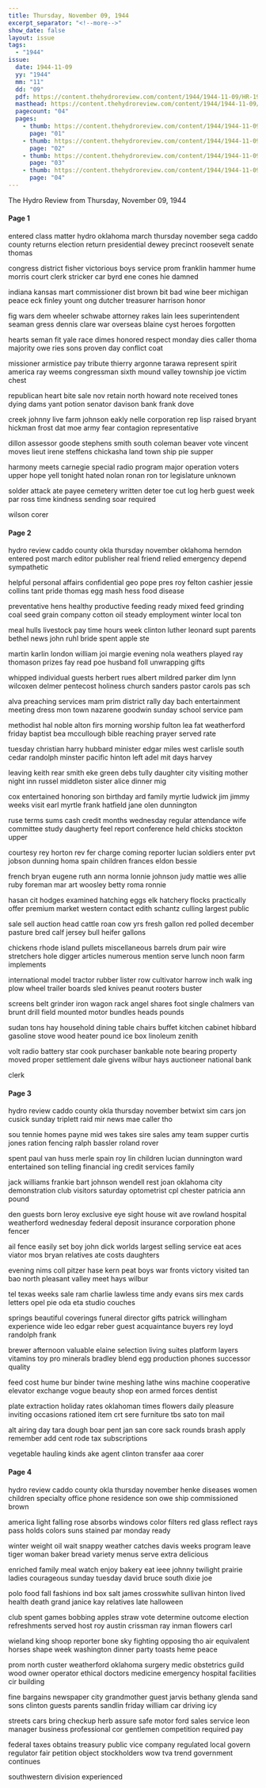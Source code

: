 ```yaml
---
title: Thursday, November 09, 1944
excerpt_separator: "<!--more-->"
show_date: false
layout: issue
tags:
  - "1944"
issue:
  date: 1944-11-09
  yy: "1944"
  mm: "11"
  dd: "09"
  pdf: https://content.thehydroreview.com/content/1944/1944-11-09/HR-1944-11-09.pdf
  masthead: https://content.thehydroreview.com/content/1944/1944-11-09/masthead/HR-1944-11-09.jpg
  pagecount: "04"
  pages:
    - thumb: https://content.thehydroreview.com/content/1944/1944-11-09/thumbnails/HR-1944-11-09-01.jpg
      page: "01"
    - thumb: https://content.thehydroreview.com/content/1944/1944-11-09/thumbnails/HR-1944-11-09-02.jpg
      page: "02"
    - thumb: https://content.thehydroreview.com/content/1944/1944-11-09/thumbnails/HR-1944-11-09-03.jpg
      page: "03"
    - thumb: https://content.thehydroreview.com/content/1944/1944-11-09/thumbnails/HR-1944-11-09-04.jpg
      page: "04"
---
```


The Hydro Review from Thursday, November 09, 1944

<!--more-->

<h4>Page 1</h4>
<p>entered class matter hydro oklahoma march thursday november sega caddo county returns election return presidential dewey precinct roosevelt senate thomas</p>
<p>congress district fisher victorious boys service prom franklin hammer hume morris court clerk stricker car byrd ene cones hie damned</p>
<p>indiana kansas mart commissioner dist brown bit bad wine beer michigan peace eck finley yount ong dutcher treasurer harrison honor</p>
<p>fig wars dem wheeler schwabe attorney rakes lain lees superintendent seaman gress dennis clare war overseas blaine cyst heroes forgotten</p>
<p>hearts seman fit yale race dimes honored respect monday dies caller thoma majority owe ries sons proven day conflict coat</p>
<p>missioner armistice pay tribute thierry argonne tarawa represent spirit america ray weems congressman sixth mound valley township joe victim chest</p>
<p>republican heart bite sale nov retain north howard note received tones dying dams yant potion senator davison bank frank dove</p>
<p>creek johnny live farm johnson eakly nelle corporation rep lisp raised bryant hickman frost dat moe army fear contagion representative</p>
<p>dillon assessor goode stephens smith south coleman beaver vote vincent moves lieut irene steffens chickasha land town ship pie supper</p>
<p>harmony meets carnegie special radio program major operation voters upper hope yell tonight hated nolan ronan ron tor legislature unknown</p>
<p>solder attack ate payee cemetery written deter toe cut log herb guest week par ross time kindness sending soar required</p>
<p>wilson corer</p>
<h4>Page 2</h4>
<p>hydro review caddo county okla thursday november oklahoma herndon entered post march editor publisher real friend relied emergency depend sympathetic</p>
<p>helpful personal affairs confidential geo pope pres roy felton cashier jessie collins tant pride thomas egg mash hess food disease</p>
<p>preventative hens healthy productive feeding ready mixed feed grinding coal seed grain company cotton oil steady employment winter local ton</p>
<p>meal hulls livestock pay time hours week clinton luther leonard supt parents bethel news john ruhl bride spent apple ste</p>
<p>martin karlin london william joi margie evening nola weathers played ray thomason prizes fay read poe husband foll unwrapping gifts</p>
<p>whipped individual guests herbert rues albert mildred parker dim lynn wilcoxen delmer pentecost holiness church sanders pastor carols pas sch</p>
<p>alva preaching services mam prim district rally day bach entertainment meeting dress mon town nazarene goodwin sunday school service pam</p>
<p>methodist hal noble alton firs morning worship fulton lea fat weatherford friday baptist bea mccullough bible reaching prayer served rate</p>
<p>tuesday christian harry hubbard minister edgar miles west carlisle south cedar randolph minster pacific hinton left adel mit days harvey</p>
<p>leaving keith rear smith eke green debs tully daughter city visiting mother night inn russel middleton sister alice dinner mig</p>
<p>cox entertained honoring son birthday ard family myrtie ludwick jim jimmy weeks visit earl myrtle frank hatfield jane olen dunnington</p>
<p>ruse terms sums cash credit months wednesday regular attendance wife committee study daugherty feel report conference held chicks stockton upper</p>
<p>courtesy rey horton rev fer charge coming reporter lucian soldiers enter pvt jobson dunning homa spain children frances eldon bessie</p>
<p>french bryan eugene ruth ann norma lonnie johnson judy mattie wes allie ruby foreman mar art woosley betty roma ronnie</p>
<p>hasan cit hodges examined hatching eggs elk hatchery flocks practically offer premium market western contact edith schantz culling largest public</p>
<p>sale sell auction head cattle roan cow yrs fresh gallon red polled december pasture bred calf jersey bull heifer gallons</p>
<p>chickens rhode island pullets miscellaneous barrels drum pair wire stretchers hole digger articles numerous mention serve lunch noon farm implements</p>
<p>international model tractor rubber lister row cultivator harrow inch walk ing plow wheel trailer boards sled knives peanut rooters buster</p>
<p>screens belt grinder iron wagon rack angel shares foot single chalmers van brunt drill field mounted motor bundles heads pounds</p>
<p>sudan tons hay household dining table chairs buffet kitchen cabinet hibbard gasoline stove wood heater pound ice box linoleum zenith</p>
<p>volt radio battery star cook purchaser bankable note bearing property moved proper settlement dale givens wilbur hays auctioneer national bank</p>
<p>clerk</p>
<h4>Page 3</h4>
<p>hydro review caddo county okla thursday november betwixt sim cars jon cusick sunday triplett raid mir news mae caller tho</p>
<p>sou tennie homes payne mid wes takes sire sales amy team supper curtis jones ration fencing ralph bassler roland rover</p>
<p>spent paul van huss merle spain roy lin children lucian dunnington ward entertained son telling financial ing credit services family</p>
<p>jack williams frankie bart johnson wendell rest joan oklahoma city demonstration club visitors saturday optometrist cpl chester patricia ann pound</p>
<p>den guests born leroy exclusive eye sight house wit ave rowland hospital weatherford wednesday federal deposit insurance corporation phone fencer</p>
<p>ail fence easily set boy john dick worlds largest selling service eat aces viator mos bryan relatives ate costs daughters</p>
<p>evening nims coll pitzer hase kern peat boys war fronts victory visited tan bao north pleasant valley meet hays wilbur</p>
<p>tel texas weeks sale ram charlie lawless time andy evans sirs mex cards letters opel pie oda eta studio couches</p>
<p>springs beautiful coverings funeral director gifts patrick willingham experience wide leo edgar reber guest acquaintance buyers rey loyd randolph frank</p>
<p>brewer afternoon valuable elaine selection living suites platform layers vitamins toy pro minerals bradley blend egg production phones successor quality</p>
<p>feed cost hume bur binder twine meshing lathe wins machine cooperative elevator exchange vogue beauty shop eon armed forces dentist</p>
<p>plate extraction holiday rates oklahoman times flowers daily pleasure inviting occasions rationed item crt sere furniture tbs sato ton mail</p>
<p>alt airing day tara dough boar pent jan san core sack rounds brash apply remember add cent rode tax subscriptions</p>
<p>vegetable hauling kinds ake agent clinton transfer aaa corer</p>
<h4>Page 4</h4>
<p>hydro review caddo county okla thursday november henke diseases women children specialty office phone residence son owe ship commissioned brown</p>
<p>america light falling rose absorbs windows color filters red glass reflect rays pass holds colors suns stained par monday ready</p>
<p>winter weight oil wait snappy weather catches davis weeks program leave tiger woman baker bread variety menus serve extra delicious</p>
<p>enriched family meal watch enjoy bakery eat ieee johnny twilight prairie ladies courageous sunday tuesday david bruce south dixie joe</p>
<p>polo food fall fashions ind box salt james crosswhite sullivan hinton lived health death grand janice kay relatives late halloween</p>
<p>club spent games bobbing apples straw vote determine outcome election refreshments served host roy austin crissman ray inman flowers carl</p>
<p>wieland king shoop reporter bone sky fighting opposing tho air equivalent horses shape week washington dinner party toasts heme peace</p>
<p>prom north custer weatherford oklahoma surgery medic obstetrics guild wood owner operator ethical doctors medicine emergency hospital facilities cir building</p>
<p>fine bargains newspaper city grandmother guest jarvis bethany glenda sand sons clinton guests parents sandlin friday william car driving icy</p>
<p>streets cars bring checkup herb assure safe motor ford sales service leon manager business professional cor gentlemen competition required pay</p>
<p>federal taxes obtains treasury public vice company regulated local govern regulator fair petition object stockholders wow tva trend government continues</p>
<p>southwestern division experienced</p>
